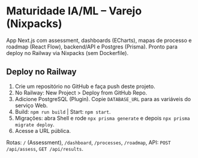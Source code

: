 
# Maturidade IA/ML – Varejo (Nixpacks)

App Next.js com assessment, dashboards (ECharts), mapas de processo e roadmap (React Flow), backend/API e Postgres (Prisma). Pronto para deploy no Railway via Nixpacks (sem Dockerfile).

## Deploy no Railway
1. Crie um repositório no GitHub e faça push deste projeto.
2. No Railway: New Project > Deploy from GitHub Repo.
3. Adicione PostgreSQL (Plugin). Copie `DATABASE_URL` para as variáveis do serviço Web.
4. Build: `npm run build` | Start: `npm start`.
5. Migrações: abra Shell e rode `npx prisma generate` e depois `npx prisma migrate deploy`.
6. Acesse a URL pública.

Rotas: `/` (Assessment), `/dashboard`, `/processes`, `/roadmap`, API: `POST /api/assess`, `GET /api/results`.
